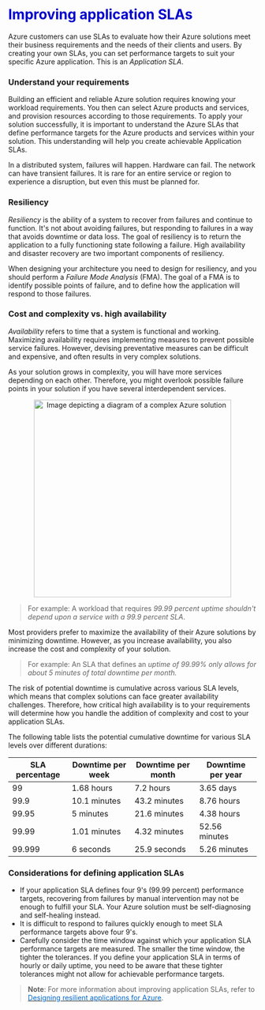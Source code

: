 <h1><strong><span style="color: #0000CD;">Improving application SLAs</span></strong></h1>

Azure customers can use SLAs to evaluate how their Azure solutions meet their business requirements and the needs of their clients and users. By creating your own SLAs, you can set performance targets to suit your specific Azure application.  This is an *Application SLA*.

### Understand your requirements

Building an efficient and reliable Azure solution requires knowing your workload requirements.  You then can select Azure products and services, and provision resources according to those requirements.  To apply your solution successfully, it is important to understand the Azure SLAs that define performance targets for the Azure products and services within your solution.  This understanding will help you create achievable Application SLAs.

In a distributed system, failures will happen. Hardware can fail. The network can have transient failures. It is rare for an entire service or region to experience a disruption, but even this must be planned for.

### Resiliency

*Resiliency* is the ability of a system to recover from failures and continue to function. It's not about avoiding failures, but responding to failures in a way that avoids downtime or data loss. The goal of resiliency is to return the application to a fully functioning state following a failure. High availability and disaster recovery are two important components of resiliency.

When designing your architecture you need to design for resiliency, and you should perform a *Failure Mode Analysis* (FMA). The goal of a FMA is to identify possible points of failure, and to define how the application will respond to those failures.

### Cost and complexity vs. high availability

*Availability* refers to time that a system is functional and working. Maximizing availability requires implementing measures to prevent possible service failures.  However, devising preventative measures can be difficult and expensive, and often results in very complex solutions.

As your solution grows in complexity, you will have more services depending on each other.  Therefore, you might overlook possible failure points in your solution if you have several interdependent services.

<p style="text-align:center;"><img src="../Linked_Image_Files/0405-sla-complex-scenario.png" width="400" height="400" alt="Image depicting a diagram of a complex Azure solution"></p>

> For example: A workload that requires *99.99 percent uptime shouldn't depend upon a service with a 99.9 percent SLA*.

Most providers prefer to maximize the availability of their Azure solutions by minimizing downtime.  However, as you increase availability, you also increase the cost and complexity of your solution.

> For example: An SLA that defines an *uptime of 99.99% only allows for about 5 minutes of total downtime per month.*

The risk of potential downtime is cumulative across various SLA levels, which means that complex solutions can face greater availability challenges.  Therefore, how critical high availability is to your requirements will determine how you handle the addition of complexity and cost to your application SLAs.


The following table lists the potential cumulative downtime for various SLA levels over different durations:

| SLA percentage | Downtime per week | Downtime per month | Downtime per year |
| --- | --- | --- | --- |
| 99 |1.68 hours |7.2 hours |3.65 days |
| 99.9 |10.1 minutes |43.2 minutes |8.76 hours |
| 99.95 |5 minutes |21.6 minutes |4.38 hours |
| 99.99 |1.01 minutes |4.32 minutes |52.56 minutes |
| 99.999 |6 seconds |25.9 seconds |5.26 minutes |

### Considerations for defining application SLAs

- If your application SLA defines four 9's (99.99 percent) performance targets, recovering from failures by manual intervention may not be enough to fulfill your SLA.  Your Azure solution must be self-diagnosing and self-healing instead.
- It is difficult to respond to failures quickly enough to meet SLA performance targets above four 9's.
- Carefully consider the time window against which your application SLA performance targets are measured.  The smaller the time window, the tighter the tolerances.  If you define your application SLA in terms of hourly or daily uptime, you need to be aware that these tighter tolerances might not allow for achievable performance targets.

> **Note**: For more information about improving application SLAs, refer to <a href="https://docs.microsoft.com/en-us/azure/architecture/resiliency/" target="_blank"><span style="color: #0066cc;" color="#0066cc"> Designing resilient applications for Azure</span></a>.
